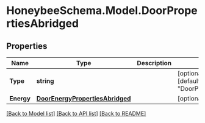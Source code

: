 
# HoneybeeSchema.Model.DoorPropertiesAbridged

## Properties

Name | Type | Description | Notes
------------ | ------------- | ------------- | -------------
**Type** | **string** |  | [optional] [readonly] [default to "DoorPropertiesAbridged"]
**Energy** | [**DoorEnergyPropertiesAbridged**](DoorEnergyPropertiesAbridged.md) |  | [optional] 

[[Back to Model list]](../README.md#documentation-for-models)
[[Back to API list]](../README.md#documentation-for-api-endpoints)
[[Back to README]](../README.md)

